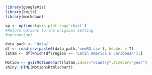 

```r
library(googleVis)
library(knitr)
library(markdown)

op <- options(gvis.plot.tag='chart')
#Return options to the original setting
#options(op)
```


```r
data_path <- 'data/'
df <- read.csv(paste0(data_path,'newRD.csv'), header = T)
latam <- df[which(df$region == 'Latin America & Caribbean'),]
```


```r
Motion <- gvisMotionChart(latam,idvar="country",timevar="year")
shiny::HTML(Motion$html$chart)
```

<!-- MotionChart generated in R 3.0.2 by googleVis 0.5.5 package -->
<!-- Mon Sep  8 09:42:27 2014 -->


<!-- jsHeader -->
<script type="text/javascript">
 
// jsData 
function gvisDataMotionChartID4ad51cf23f1b () {
var data = new google.visualization.DataTable();
var datajson =
[
 [
 "Argentina",
1997,
"ARG",
"Latin America & Caribbean",
0.41959,
354757527500,
694.96944 
],
[
 "Argentina",
1998,
"ARG",
"Latin America & Caribbean",
0.41131,
362133800000,
703.94526 
],
[
 "Argentina",
1999,
"ARG",
"Latin America & Caribbean",
0.45337,
343448277500,
712.15431 
],
[
 "Argentina",
2000,
"ARG",
"Latin America & Caribbean",
0.43884,
344272910000,
715.92965 
],
[
 "Argentina",
2001,
"ARG",
"Latin America & Caribbean",
0.42461,
325488360000,
688.32 
],
[
 "Argentina",
2002,
"ARG",
"Latin America & Caribbean",
0.38886,
123607470100,
693.18899 
],
[
 "Argentina",
2003,
"ARG",
"Latin America & Caribbean",
0.41013,
156988741800,
720.74542 
],
[
 "Argentina",
2004,
"ARG",
"Latin America & Caribbean",
0.43756,
183295704300,
769.30147 
],
[
 "Argentina",
2005,
"ARG",
"Latin America & Caribbean",
0.46077,
222907566100,
824.5736 
],
[
 "Argentina",
2006,
"ARG",
"Latin America & Caribbean",
0.49462,
264489701800,
898.7168 
],
[
 "Argentina",
2007,
"ARG",
"Latin America & Caribbean",
0.50793,
329761480100,
983.46467 
],
[
 "Argentina",
2008,
"ARG",
"Latin America & Caribbean",
0.52381,
406003733800,
1046.54988 
],
[
 "Argentina",
2009,
"ARG",
"Latin America & Caribbean",
0.5951,
378496221100,
1092.27944 
],
[
 "Argentina",
2010,
"ARG",
"Latin America & Caribbean",
0.61745,
462703793700,
1178.47466 
],
[
 "Argentina",
2011,
"ARG",
"Latin America & Caribbean",
0.64696,
557727273800,
1235.97963 
],
[
 "Bolivia",
1998,
"BOL",
"Latin America & Caribbean",
0.29495,
8497499333,
72.39074 
],
[
 "Bolivia",
1999,
"BOL",
"Latin America & Caribbean",
0.29836,
8285061618,
72.09452 
],
[
 "Bolivia",
2000,
"BOL",
"Latin America & Caribbean",
0.28744,
8397858185,
70.62753 
],
[
 "Bolivia",
2001,
"BOL",
"Latin America & Caribbean",
0.29358,
8141513292,
121.12031 
],
[
 "Bolivia",
2002,
"BOL",
"Latin America & Caribbean",
0.27663,
7905485216,
117.60249 
],
[
 "Bolivia",
2009,
"BOL",
"Latin America & Caribbean",
0.157,
17339992170,
142.29383 
],
[
 "Brazil",
2000,
"BRA",
"Latin America & Caribbean",
1.01825,
644701831100,
423.34055 
],
[
 "Brazil",
2001,
"BRA",
"Latin America & Caribbean",
1.0429,
553582178400,
440.34464 
],
[
 "Brazil",
2002,
"BRA",
"Latin America & Caribbean",
0.98472,
504221229000,
458.39385 
],
[
 "Brazil",
2003,
"BRA",
"Latin America & Caribbean",
0.95792,
552469288300,
495.27669 
],
[
 "Brazil",
2004,
"BRA",
"Latin America & Caribbean",
0.89952,
663760341900,
544.7413 
],
[
 "Brazil",
2005,
"BRA",
"Latin America & Caribbean",
0.97132,
882185702500,
587.7758 
],
[
 "Brazil",
2006,
"BRA",
"Latin America & Caribbean",
1.00801,
1088916820000,
597.00964 
],
[
 "Brazil",
2007,
"BRA",
"Latin America & Caribbean",
1.09514,
1366823995000,
611.95711 
],
[
 "Brazil",
2008,
"BRA",
"Latin America & Caribbean",
1.11431,
1653508561000,
628.52264 
],
[
 "Brazil",
2009,
"BRA",
"Latin America & Caribbean",
1.16614,
1620188056000,
667.2251 
],
[
 "Brazil",
2010,
"BRA",
"Latin America & Caribbean",
1.16042,
2143067872000,
710.27555 
],
[
 "Chile",
2007,
"CHL",
"Latin America & Caribbean",
0.3105,
173006275000,
333.01194 
],
[
 "Chile",
2008,
"CHL",
"Latin America & Caribbean",
0.37499,
179857806700,
354.04996 
],
[
 "Chile",
2009,
"CHL",
"Latin America & Caribbean",
0.40957,
172323378600,
285.96266 
],
[
 "Chile",
2010,
"CHL",
"Latin America & Caribbean",
0.41722,
217501911300,
317.18711 
],
[
 "Colombia",
1996,
"COL",
"Latin America & Caribbean",
0.29923,
97160111570,
71.65085 
],
[
 "Colombia",
1997,
"COL",
"Latin America & Caribbean",
0.27366,
106659508000,
75.61734 
],
[
 "Colombia",
2000,
"COL",
"Latin America & Caribbean",
0.10603,
99886577580,
100.53055 
],
[
 "Colombia",
2001,
"COL",
"Latin America & Caribbean",
0.10945,
98203544970,
112.32971 
],
[
 "Colombia",
2002,
"COL",
"Latin America & Caribbean",
0.11597,
97933392360,
127.92966 
],
[
 "Colombia",
2003,
"COL",
"Latin America & Caribbean",
0.14043,
94684582570,
139.27243 
],
[
 "Colombia",
2004,
"COL",
"Latin America & Caribbean",
0.14201,
117074865500,
155.53201 
],
[
 "Colombia",
2005,
"COL",
"Latin America & Caribbean",
0.14335,
146520136100,
165.86238 
],
[
 "Colombia",
2006,
"COL",
"Latin America & Caribbean",
0.14166,
162773603900,
176.25976 
],
[
 "Colombia",
2007,
"COL",
"Latin America & Caribbean",
0.17053,
207520150300,
184.4825 
],
[
 "Colombia",
2008,
"COL",
"Latin America & Caribbean",
0.18178,
244056732300,
181.20137 
],
[
 "Colombia",
2009,
"COL",
"Latin America & Caribbean",
0.17779,
233821670500,
163.73778 
],
[
 "Colombia",
2010,
"COL",
"Latin America & Caribbean",
0.18054,
287018184600,
154.16689 
],
[
 "Colombia",
2011,
"COL",
"Latin America & Caribbean",
0.18297,
335415156700,
184.26875 
],
[
 "Costa Rica",
2003,
"CRI",
"Latin America & Caribbean",
0.35682,
17517536020,
131.37879 
],
[
 "Costa Rica",
2004,
"CRI",
"Latin America & Caribbean",
0.37318,
18596365930,
108.09319 
],
[
 "Costa Rica",
2008,
"CRI",
"Latin America & Caribbean",
0.3984,
29831167680,
257.02058 
],
[
 "Costa Rica",
2009,
"CRI",
"Latin America & Caribbean",
0.54117,
29382692640,
973.39432 
],
[
 "Costa Rica",
2010,
"CRI",
"Latin America & Caribbean",
0.48261,
36298327670,
1199.8668 
],
[
 "Costa Rica",
2011,
"CRI",
"Latin America & Caribbean",
0.47641,
41237296810,
1289.02754 
],
[
 "Ecuador",
1996,
"ECU",
"Latin America & Caribbean",
0.07726,
25225872270,
85.05556 
],
[
 "Ecuador",
1997,
"ECU",
"Latin America & Caribbean",
0.06608,
28161471480,
78.98781 
],
[
 "Ecuador",
1998,
"ECU",
"Latin America & Caribbean",
0.06956,
27981319130,
84.20211 
],
[
 "Ecuador",
2001,
"ECU",
"Latin America & Caribbean",
0.0515,
24468324000,
40.21636 
],
[
 "Ecuador",
2002,
"ECU",
"Latin America & Caribbean",
0.05534,
28548945000,
42.21015 
],
[
 "Ecuador",
2003,
"ECU",
"Latin America & Caribbean",
0.05735,
32432859000,
48.56999 
],
[
 "Ecuador",
2006,
"ECU",
"Latin America & Caribbean",
0.12863,
46802044000,
70.23923 
],
[
 "Ecuador",
2007,
"ECU",
"Latin America & Caribbean",
0.13194,
51007777000,
64.7585 
],
[
 "Ecuador",
2008,
"ECU",
"Latin America & Caribbean",
0.22779,
61762635000,
102.7721 
],
[
 "Guatemala",
2005,
"GTM",
"Latin America & Caribbean",
0.035,
27211230370,
30.60198 
],
[
 "Guatemala",
2006,
"GTM",
"Latin America & Caribbean",
0.0493,
30231130540,
25.0089 
],
[
 "Guatemala",
2007,
"GTM",
"Latin America & Caribbean",
0.06674,
34113106490,
35.06551 
],
[
 "Guatemala",
2008,
"GTM",
"Latin America & Caribbean",
0.06188,
39136441800,
39.56535 
],
[
 "Guatemala",
2009,
"GTM",
"Latin America & Caribbean",
0.0553,
37733606160,
39.60258 
],
[
 "Guatemala",
2010,
"GTM",
"Latin America & Caribbean",
0.0435,
41338007890,
25.31103 
],
[
 "Guatemala",
2011,
"GTM",
"Latin America & Caribbean",
0.0481,
47654789730,
25.15881 
],
[
 "Mexico",
1996,
"MEX",
"Latin America & Caribbean",
0.25641,
397404138200,
204.66755 
],
[
 "Mexico",
1997,
"MEX",
"Latin America & Caribbean",
0.28425,
480554647400,
216.40206 
],
[
 "Mexico",
1998,
"MEX",
"Latin America & Caribbean",
0.31297,
502010268300,
206.91532 
],
[
 "Mexico",
1999,
"MEX",
"Latin America & Caribbean",
0.35204,
579459682100,
213.83589 
],
[
 "Mexico",
2000,
"MEX",
"Latin America & Caribbean",
0.31309,
683647980800,
213.99084 
],
[
 "Mexico",
2001,
"MEX",
"Latin America & Caribbean",
0.33445,
724703571300,
222.04611 
],
[
 "Mexico",
2002,
"MEX",
"Latin America & Caribbean",
0.37724,
741559499100,
291.70663 
],
[
 "Mexico",
2003,
"MEX",
"Latin America & Caribbean",
0.38416,
713284260900,
310.56029 
],
[
 "Mexico",
2004,
"MEX",
"Latin America & Caribbean",
0.39189,
770267585900,
363.16911 
],
[
 "Mexico",
2005,
"MEX",
"Latin America & Caribbean",
0.40176,
866346483700,
396.652 
],
[
 "Mexico",
2006,
"MEX",
"Latin America & Caribbean",
0.37266,
966735935600,
323.44871 
],
[
 "Mexico",
2007,
"MEX",
"Latin America & Caribbean",
0.36836,
1043394940000,
334.09725 
],
[
 "Mexico",
2008,
"MEX",
"Latin America & Caribbean",
0.40383,
1099073124000,
327.38577 
],
[
 "Mexico",
2009,
"MEX",
"Latin America & Caribbean",
0.43064,
895313142200,
369.10835 
],
[
 "Mexico",
2010,
"MEX",
"Latin America & Caribbean",
0.45592,
1051627949000,
382.10276 
],
[
 "Mexico",
2011,
"MEX",
"Latin America & Caribbean",
0.42869,
1170085557000,
386.43166 
],
[
 "Nicaragua",
1997,
"NIC",
"Latin America & Caribbean",
0.0651,
4389965591,
70.11362 
],
[
 "Panama",
1996,
"PAN",
"Latin America & Caribbean",
0.32834,
9322100000,
111.10223 
],
[
 "Panama",
1997,
"PAN",
"Latin America & Caribbean",
0.31671,
1.0084e+10,
113.73729 
],
[
 "Panama",
1998,
"PAN",
"Latin America & Caribbean",
0.28506,
10932500000,
157.17159 
],
[
 "Panama",
1999,
"PAN",
"Latin America & Caribbean",
0.28805,
11456300000,
96.20251 
],
[
 "Panama",
2000,
"PAN",
"Latin America & Caribbean",
0.38398,
11620500000,
93.62278 
],
[
 "Panama",
2001,
"PAN",
"Latin America & Caribbean",
0.38196,
11807500000,
88.56347 
],
[
 "Panama",
2002,
"PAN",
"Latin America & Caribbean",
0.36233,
12272400000,
93.44177 
],
[
 "Panama",
2003,
"PAN",
"Latin America & Caribbean",
0.33998,
12933200000,
93.80385 
],
[
 "Panama",
2004,
"PAN",
"Latin America & Caribbean",
0.23979,
14179300000,
92.02821 
],
[
 "Panama",
2005,
"PAN",
"Latin America & Caribbean",
0.24546,
15464700000,
102.20061 
],
[
 "Panama",
2006,
"PAN",
"Latin America & Caribbean",
0.24917,
1.7137e+10,
87.50159 
],
[
 "Panama",
2007,
"PAN",
"Latin America & Caribbean",
0.19552,
21121900000,
136.34929 
],
[
 "Panama",
2008,
"PAN",
"Latin America & Caribbean",
0.20851,
2.4884e+10,
106.65601 
],
[
 "Panama",
2009,
"PAN",
"Latin America & Caribbean",
0.20651,
25925100000,
108.96482 
],
[
 "Panama",
2010,
"PAN",
"Latin America & Caribbean",
0.19519,
28814100000,
111.46975 
],
[
 "Paraguay",
2001,
"PRY",
"Latin America & Caribbean",
0.07427,
7662595076,
88.06691 
],
[
 "Paraguay",
2002,
"PRY",
"Latin America & Caribbean",
0.08525,
6325151760,
81.66751 
],
[
 "Paraguay",
2003,
"PRY",
"Latin America & Caribbean",
0.07163,
6588103836,
80.67085 
],
[
 "Paraguay",
2004,
"PRY",
"Latin America & Caribbean",
0.07266,
8033877360,
85.46035 
],
[
 "Paraguay",
2005,
"PRY",
"Latin America & Caribbean",
0.07487,
8734651406,
71.00067 
],
[
 "Paraguay",
2008,
"PRY",
"Latin America & Caribbean",
0.05472,
18504128630,
74.72733 
],
[
 "Paraguay",
2011,
"PRY",
"Latin America & Caribbean",
0.05483,
25071193100,
48.22689 
],
[
 "Puerto Rico",
2009,
"PRI",
"Latin America & Caribbean",
0.48946,
95369800000,
674.40892 
],
[
 "Uruguay",
1999,
"URY",
"Latin America & Caribbean",
0.22417,
23983945190,
218.84418 
],
[
 "Uruguay",
2000,
"URY",
"Latin America & Caribbean",
0.20925,
22823255810,
277.55319 
],
[
 "Uruguay",
2002,
"URY",
"Latin America & Caribbean",
0.23818,
13606494600,
373.25319 
],
[
 "Uruguay",
2008,
"URY",
"Latin America & Caribbean",
0.36265,
30366148210,
273.82142 
],
[
 "Uruguay",
2009,
"URY",
"Latin America & Caribbean",
0.44267,
30461322560,
481.18828 
],
[
 "Uruguay",
2010,
"URY",
"Latin America & Caribbean",
0.40964,
38881102070,
549.52844 
],
[
 "Uruguay",
2011,
"URY",
"Latin America & Caribbean",
0.43051,
47236710620,
525.19798 
] 
];
data.addColumn('string','country');
data.addColumn('number','year');
data.addColumn('string','code');
data.addColumn('string','region');
data.addColumn('number','percRD');
data.addColumn('number','GDP');
data.addColumn('number','researchers');
data.addRows(datajson);
return(data);
}
 
// jsDrawChart
function drawChartMotionChartID4ad51cf23f1b() {
var data = gvisDataMotionChartID4ad51cf23f1b();
var options = {};
options["width"] =    600;
options["height"] =    500;

    var chart = new google.visualization.MotionChart(
    document.getElementById('MotionChartID4ad51cf23f1b')
    );
    chart.draw(data,options);
    

}
  
 
// jsDisplayChart
(function() {
var pkgs = window.__gvisPackages = window.__gvisPackages || [];
var callbacks = window.__gvisCallbacks = window.__gvisCallbacks || [];
var chartid = "motionchart";
  
// Manually see if chartid is in pkgs (not all browsers support Array.indexOf)
var i, newPackage = true;
for (i = 0; newPackage && i < pkgs.length; i++) {
if (pkgs[i] === chartid)
newPackage = false;
}
if (newPackage)
  pkgs.push(chartid);
  
// Add the drawChart function to the global list of callbacks
callbacks.push(drawChartMotionChartID4ad51cf23f1b);
})();
function displayChartMotionChartID4ad51cf23f1b() {
  var pkgs = window.__gvisPackages = window.__gvisPackages || [];
  var callbacks = window.__gvisCallbacks = window.__gvisCallbacks || [];
  window.clearTimeout(window.__gvisLoad);
  // The timeout is set to 100 because otherwise the container div we are
  // targeting might not be part of the document yet
  window.__gvisLoad = setTimeout(function() {
  var pkgCount = pkgs.length;
  google.load("visualization", "1", { packages:pkgs, callback: function() {
  if (pkgCount != pkgs.length) {
  // Race condition where another setTimeout call snuck in after us; if
  // that call added a package, we must not shift its callback
  return;
}
while (callbacks.length > 0)
callbacks.shift()();
} });
}, 100);
}
 
// jsFooter
</script>
 
<!-- jsChart -->  
<script type="text/javascript" src="https://www.google.com/jsapi?callback=displayChartMotionChartID4ad51cf23f1b"></script>
 
<!-- divChart -->
  
<div id="MotionChartID4ad51cf23f1b" 
  style="width: 600; height: 500;">
</div>
 


